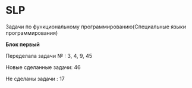 # SLP
Задачи по функциональному программированию(Специальные языки программирования)

<a href= "https://rextester.com/l/common_lisp_online_compiler" /></a>
<b> Блок первый </b>

Переделала задачи № : 3, 4, 9, 45

Новые сделанные задачи: 46

Не сделаны задачи : 17
